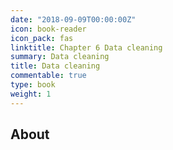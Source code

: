 ```yaml
---
date: "2018-09-09T00:00:00Z"
icon: book-reader
icon_pack: fas
linktitle: Chapter 6 Data cleaning
summary: Data cleaning
title: Data cleaning
commentable: true
type: book
weight: 1
---
```


## About 


